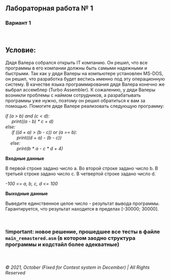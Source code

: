 ## Лабораторная работа № 1 
### Вариант 1

&nbsp;   
## Условие:  
Дядя Валера собрался открыть IT компанию. Он решил, что все программы в его компании должны быть самыми надежными и быстрыми. Так как у дяди Валеры на компьютере установлен MS-DOS, он решил, что разработка будет вестись именно под эту операционную систему. В качестве языка программирования дядя Валера конечно же выбрал ассемблер (Turbo Assembler).
К сожалению, у дяди Валеры возникли проблемы с наймом сотрудников, а разрабатывать программы уже нужно, поэтому он решил обратиться к вам за помощью.
Помогите дяде Валере реализовать следующую программу:

_if (a > b) and (c < d):  
&nbsp;&nbsp;&nbsp;&nbsp;&nbsp;print((a - b) * c + d)  
else:    
&nbsp;&nbsp;&nbsp;&nbsp;&nbsp;if ((d + a) > (b - c)) or (a == b):  
&nbsp;&nbsp;&nbsp;&nbsp;&nbsp;&nbsp;&nbsp;&nbsp;&nbsp;print((d + a) - (b - c))  
&nbsp;&nbsp;&nbsp;&nbsp;else:  
&nbsp;&nbsp;&nbsp;&nbsp;&nbsp;&nbsp;&nbsp;&nbsp;&nbsp;print(b * a - c * d + 4)_  

__Входные данные__

В первой строке задано число a. Во второй строке задано число b. В третьей строке задано число c. В четвертой строке задано число d.

_-100 <= a, b, c, d <= 100_


__Выходные данные__

Выведите единственное целое число - результат вывода программы. Гарантируется, что результат находится в пределах [-30000; 30000].

&nbsp;    

### __!important__: новое решение, прошедшее все тесты в файле `main_remastered.asm` (в котором заодно структура программы и кодстайл более адекватные)

&nbsp;  
###### © 2021, October (Fixed for Contest system in December) | All Rights Reserved
